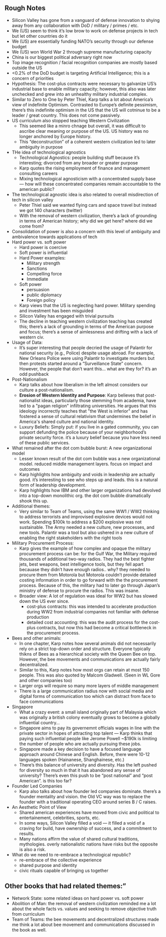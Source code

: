 ## Rough Notes

- Silicon Valley has gone from a vanguard of defense innovation to shying away from any collaboration with DoD / military / primes / etc.
- We (US) seem to think it’s low brow to work on defense projects in tech but let other countries do it
- We (US) are essentially funding NATO’s security through our defense budget
- We (US) won World War 2 through supreme manufacturing capacity
- China is our biggest political adversary right now
- Top image recognition / facial recognition companies are mostly based outside the US
- <0.2% of the DoD budget is targeting Artificial Intelligence; this is a concern of priorities
- Hypothesis: The cost-plus contracts were necessary to galvanize US’s industrial base to enable military capacity; however, this also was later unchecked and grew into an unhealthy military industrial complex.
- Similar to Zero to One by Peter Thiel, Karp talks a lot about America’s view of indefinite Optimism. Contrasted to Europe’s definite pessimism, there’s this indefinite optimism in the US that the US will cotninue to be a leader / great country. This does not come passively.
- US curriculum also stopped teaching Western Civilization
    - This seemed like a minro chnage but overall, it was difficult to ascribe clear meaning or purpose of the US. US history was no longer anchored by Europe history.
    - This “deconstruction” of a coherent western civilization led to later ambiguity in purpose
- THe idea of technological agnostics
    - Technological Agnostics: people building stuff because it’s interesting; divorced from any broader or greater purpose
    - Karp quotes the rising employment of finance and management consulting careers
    - Mixing technological agnosticism with a concentrated supply base — how will these concentrated companies remain accountable to the american public?
- The technological agnostic idea is also related to overall misdirection of tech in silicon valley
    - Peter Thiel said we wanted flying cars and space travel but instead we got 140 characters (twitter)
    - With the removal of western civilization, there’s a lack of grounding in terms of American history; why did we get here? where did we come from?
- Consolidation of power is also a concern with this level of ambiguity and ambivalence towards applications of tech
- Hard power vs. soft power
    - Hard power is coercive
    - Soft power is influential
    - Hard Power examples:
        - Military strength
        - Sanctions
        - Compelling force
        - Immediate
    - Soft power
        - persuasion
        - public diplomacy
        - Foreign policy
    - Karp views that the US is neglecting hard power. Military spending and investment has been misguided
    - Silicon Valley has engaged with trivial pursuits
    - The decline in teaching western civilization teaching has created this; there’s a lack of grounding in terms of the American purpose and focus; there’s a sense of aimlessness and drifting with a lack of western civ.
- Usage of Data:
    - It’s super interesting that people decried the usage of Palantir for national security (e.g., Police) despite usage abroad. For example, New Orleans Police were using Palantir to investigate murders but then protests started around a “Surveillance State” concern. However, the people that don’t want this… what are they for? it’s an odd pushback
- Post-Nationalism
    - Karp talks about how liberalism in the left almost considers our culture a post-nationalism.
    - **Erosion of Western Identity and Purpose**: Karp believes that post-nationalist ideas, particularly those stemming from academia, have led to a "pagan religion" infiltrating universities. He argues that this ideology incorrectly teaches that "the West is inferior" and has fostered a sense of cultural relativism that undermines the belief in America's shared culture and national identity.
    - Luxury Beliefs: Simply put: if you live in a gated community, you can support defunding the police because of your neighborhood’s private security force. it’s a luxury belief because you have less need of these public services.
- What remained after the dot com bubble burst: A new organizational model
    - Lesser known result of the dot com bubble was a new organizational model. reduced middle management layers. focus on impact and outcomes
    - Karp highlights how ambiguity and voids in leadership are actually good. it’s interesting to see who steps up and leads. this is a natural form of leadership development.
    - Karp highlights how IBM and other larger organizations had devolved into a top-down monolithic org. the dot com bubble dramatically shook this up.
- Additional themes:
    - Very similar to Team of Teams, using the same WW1 / WW2 thinking to address terrorists  and improvised explosive devices would not work. Spending $100k to address a $200 explosive was not sustainable. The Army needed a new culture, new processes, and new tools. Palantir was a tool but also ushered in a new culture of enabling the right stakeholders with the right tools
- Military Procurement Process:
    - Karp gives the example of how complex and opaque the military procurement process can be: for the Gulf War, the Military required thousands of additional two-way radios. They had the best fighter jets, best weapons, best intelligence tools, but they fell apart becauase they didn’t have enough radios.. why? they needed to procure them from Motorola but Motorola couldn’t provide detailed costing information in order to go forward with the the procurement process. Because of this, the military had to later go through Japan’s ministry of defense to procure the radios. This was insane.
    - Broader view: A lot of regulation was ideal for WW2 but has slowed down the US ever since.
        - cost-plus contracts: this was intended to accelerate production during WW2 from industrial companies not familiar with defense production
        - detailed cost accounting: this was the audit process for the cost-plus contracts, but now this had become a critical bottleneck in the procurement process.
- Bees and other animals:
    - In one chapter, Karp notes how several animals did not necessarily rely on a strict top-down order and structure. Everyone typically thikns of Bees as a hierarchical society with the Queen Bee on top. However, the bee movements and communications are actually fairly decentralized.
    - Similar to this, Karp notes how most orgs can retain at most 150 people. This was also quoted by Malcom Gladwell. (Seen in WL Gore and other companies too)
    - Larger orgs will require so many more layers of middle management
    - There is a large communication radius now with social media and digital forms of communication too which can distract from face to face communications
- Singapore
    - What a crazy event: a small island originally part of Malaysia which was originally a british colony eventually grows to become a globally influential country…
    - Singapore aims to pay its governemnt officials wages in line with the private sector in hopes of attracting top talent — Karp thinks that paying such influential people like Jerome Powell ~$190k is limiting the number of people who are actually pursuing these jobs.
    - Singapore made a key decision to have a focused language approach around Chinese and English. Before, there were 10-12 languages spoken (Hainanese, Shanghainese, etc.)
    - There’s this balance of university and diversity. Has the left pushed for diversity so much in that it has abandoned any sense of university? There’s even this push to be “post national” and “post American”. is this too far?
- Founder Led Companies
    - Karp also talks about how founder led companies dominate. there’s a founder mentality and vision. the Old VC way was to replace the founder with a traditional operating CEO around series B / C raises.
- An Aesthetic Point of View
    - Shared american experiences have moved from civic and political to entertainement, celebrities, sports, etc.
    - In some ways, Silicon Valley filled a void — it filled a void of a craving for build, have ownership of success, and a commitment to results.
    - Many nations affirm the value of shared cultural traditions, mythologies. overly nationalistic nations have risks but the opposite is also a risk.
- What do we need to re-embrace a technological republic?
    - re-embrace of the collective experience
    - shared purpose and identity
    - civic rituals capable of bringing us together

## Other books that had related themes:”

- Network State: some related ideas on hard power vs. soft power
- Abolition of Man: the removal of western civilization reminded me a lot about the whole facts vs. values and seeking to remove objective truth from curriculum
- Team of Teams: the bee movements and decentralized structures made me think a lot about bee movement and communications discussed in the book as well.
